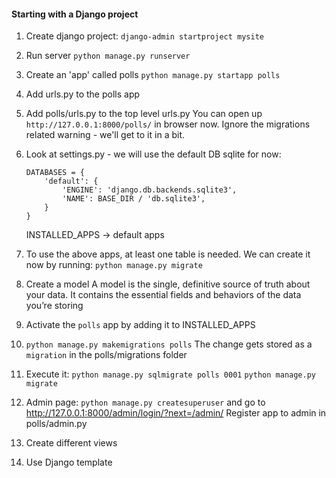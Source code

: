 #### Starting with a Django project

1. Create django project: 
   `django-admin startproject mysite`

2. Run server
   `python manage.py runserver`

3. Create an 'app' called polls
   `python manage.py startapp polls`

4. Add urls.py to the polls app

5. Add polls/urls.py to the top level urls.py 
   You can open up `http://127.0.0.1:8000/polls/` in browser now. Ignore the migrations related warning - we'll get to it in a bit.

6. Look at settings.py - we will use the default DB sqlite for now:

   ```
   DATABASES = {
       'default': {
           'ENGINE': 'django.db.backends.sqlite3',
           'NAME': BASE_DIR / 'db.sqlite3',
       }
   }
   ```

   INSTALLED_APPS -> default apps

7. To use the above apps, at least one table is needed. We can create it now by running:
   `python manage.py migrate`

8. Create a model
   A model is the single, definitive source of truth about your data. It contains the essential fields and behaviors of the data you’re storing

9. Activate the `polls` app by adding it to INSTALLED_APPS

10. `python manage.py makemigrations polls`
    The change gets stored as a `migration` in the polls/migrations folder

11. Execute it:
    `python manage.py sqlmigrate polls 0001`
    `python manage.py migrate`

12. Admin page:
    `python manage.py createsuperuser` and go to http://127.0.0.1:8000/admin/login/?next=/admin/
    Register app to admin in polls/admin.py

13. Create different views

14. Use Django template 